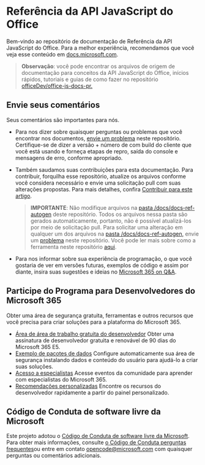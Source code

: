 # <a name="office-javascript-api-reference"></a>Referência da API JavaScript do Office

Bem-vindo ao repositório de documentação de Referência da API JavaScript do Office. Para a melhor experiência, recomendamos que você veja esse conteúdo em [docs.microsoft.com](https://docs.microsoft.com/javascript/api/overview/office).

> **Observação**: você pode encontrar os arquivos de origem de documentação para conceitos da API JavaScript do Office, inícios rápidos, tutoriais e guias de como fazer no repositório [officeDev/office-js-docs-pr.](https://github.com/OfficeDev/office-js-docs-pr)

## <a name="give-us-your-feedback"></a>Envie seus comentários

Seus comentários são importantes para nós.

* Para nos dizer sobre quaisquer perguntas ou problemas que você encontrar nos documentos, [envie um problema](https://github.com/OfficeDev/office-js-docs-reference/issues) neste repositório. Certifique-se de dizer a versão + número de com build do cliente que você está usando e forneça etapas de repro, saída do console e mensagens de erro, conforme apropriado.

* Também saudamos suas contribuições para esta documentação. Para contribuir, forquilha esse repositório, atualize os arquivos conforme você considera necessário e envie uma solicitação pull com suas alterações propostas. Para mais detalhes, confira [Contribuir para este artigo](Contributing.md).

    > **IMPORTANTE**: Não modifique arquivos na [pasta /docs/docs-ref-autogen](https://github.com/OfficeDev/office-js-docs-reference/tree/master/docs/docs-ref-autogen) deste repositório. Todos os arquivos nessa pasta são gerados automaticamente, portanto, não é possível atualizá-los por meio de solicitação pull. Para solicitar uma alteração em qualquer um dos arquivos na [pasta /docs/docs-ref-autogen,](https://github.com/OfficeDev/office-js-docs-reference/tree/master/docs/docs-ref-autogen) envie um [problema](https://github.com/OfficeDev/office-js-docs-reference/issues) neste repositório. Você pode ler mais sobre como a ferramenta neste repositório [aqui](https://github.com/OfficeDev/office-js-docs-reference/blob/master/DocumentationToolingNotes.md).

* Para nos informar sobre sua experiência de programação, o que você gostaria de ver em versões futuras, exemplos de código e assim por diante, insira suas sugestões e ideias no [Microsoft 365 on Q&A](https://docs.microsoft.com/answers/products/m365).

## <a name="join-the-microsoft-365-developer-program"></a>Participe do Programa para Desenvolvedores do Microsoft 365

Obter uma área de segurança gratuita, ferramentas e outros recursos que você precisa para criar soluções para a plataforma do Microsoft 365.

* [Área de área de trabalho gratuita do desenvolvedor](https://developer.microsoft.com/microsoft-365/dev-program#Subscription) Obter uma assinatura de desenvolvedor gratuita e renovável de 90 dias do Microsoft 365 E5.
* [Exemplo de pacotes de dados](https://developer.microsoft.com/microsoft-365/dev-program#Sample) Configure automaticamente sua área de segurança instalando dados e conteúdo do usuário para ajudá-lo a criar suas soluções.
* [Acesso a especialistas](https://developer.microsoft.com/microsoft-365/dev-program#Experts) Acesse eventos da comunidade para aprender com especialistas do Microsoft 365.
* [Recomendações personalizadas](https://developer.microsoft.com/microsoft-365/dev-program#Recommendations) Encontre os recursos do desenvolvedor rapidamente a partir do painel personalizado.


## <a name="microsoft-open-source-code-of-conduct"></a>Código de Conduta de software livre da Microsoft

Este projeto adotou o [Código de Conduta de software livre da Microsoft](https://opensource.microsoft.com/codeofconduct/).
Para obter mais informações, consulte [o Código de Conduta perguntas frequentes](https://opensource.microsoft.com/codeofconduct/faq/)ou entre em contato [opencode@microsoft.com](mailto:opencode@microsoft.com) com quaisquer perguntas ou comentários adicionais.
